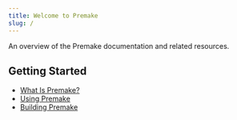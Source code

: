 ```yaml
---
title: Welcome to Premake
slug: /
---
```


An overview of the Premake documentation and related resources.

## Getting Started

* [What Is Premake?](getting-started/what-is-premake.md)
* [Using Premake](getting-started/using-premake.md)
* [Building Premake](getting-started/building-premake.md)

